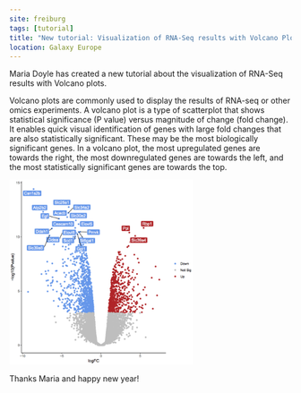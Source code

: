 ```yaml
---
site: freiburg
tags: [tutorial]
title: "New tutorial: Visualization of RNA-Seq results with Volcano Plot"
location: Galaxy Europe
---
```


Maria Doyle has created a new tutorial about the visualization of RNA-Seq results with Volcano plots.

Volcano plots are commonly used to display the results of RNA-seq or other omics experiments. A volcano plot is a type of scatterplot that shows statistical significance (P value) versus magnitude of change (fold change). It enables quick visual identification of genes with large fold changes that are also statistically significant. These may be the most biologically significant genes. In a volcano plot, the most upregulated genes are towards the right, the most downregulated genes are towards the left, and the most statistically significant genes are towards the top.


<a target="_blank" href="https://galaxyproject.github.io/training-material/topics/transcriptomics/tutorials/rna-seq-viz-with-volcanoplot/tutorial.html"><img src="/assets/media/volcanoplot_top20.png" width="65%" /></a>

Thanks Maria and happy new year!



